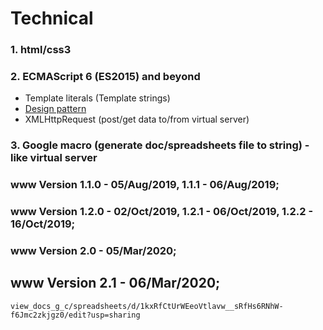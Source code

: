 # Technical
### 1. html/css3
### 2. ECMAScript 6 (ES2015) and beyond
* Template literals (Template strings)
* [Design pattern](https://addyosmani.com/resources/essentialjsdesignpatterns/book/)
* XMLHttpRequest (post/get data to/from virtual server)
### 3. Google macro (generate doc/spreadsheets file to string) - like virtual server

### www Version 1.1.0 - 05/Aug/2019,  1.1.1 - 06/Aug/2019;
### www Version 1.2.0 - 02/Oct/2019, 1.2.1 - 06/Oct/2019, 1.2.2 - 16/Oct/2019;
### www Version 2.0   - 05/Mar/2020;
## www Version 2.1   - 06/Mar/2020;
```
view_docs_g_c/spreadsheets/d/1kxRfCtUrWEeoVtlavw__sRfHs6RNhW-f6Jmc2zkjgz0/edit?usp=sharing
```
